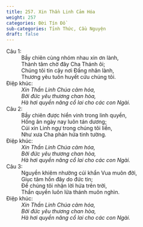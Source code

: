 ```yaml
---
title: 257. Xin Thần Linh Cảm Hóa
weight: 257
categories: Đời Tín Đồ
sub-categories: Tỉnh Thức, Cầu Nguyện
draft: false
---
```

<dl><dt>Câu 1:</dt><dd data-verse="1">Bầy chiên cùng nhóm nhau xin ơn lành, <br/>Thành tâm chờ đây Cha Thánh ôi; <br/>Chúng tôi tin cậy nơi Đấng nhân lành, <br/>Thương yêu tuôn huyết cứu chúng tôi. </dd><dt>Điệp khúc:</dt><dd data-chorus="1"><em>Xin Thần Linh Chúa cảm hóa, <br/>Bởi đức yêu thương chan hòa, <br/>Hà hơi quyền năng cổ lai cho các con Ngài. </em></dd><dt>Câu 2:</dt><dd data-verse="2">Bầy chiên được hiển vinh trong linh quyền, <br/>Hồng ân ngày nay luôn tán dương; <br/>Cúi xin Linh ngự trong chúng tôi liền, <br/>Như xưa Cha phán hứa tinh tường. </dd><dt>Điệp khúc:</dt><dd data-chorus="1"><em>Xin Thần Linh Chúa cảm hóa, <br/>Bởi đức yêu thương chan hòa, <br/>Hà hơi quyền năng cổ lai cho các con Ngài. </em></dd><dt>Câu 3:</dt><dd data-verse="3">Nguyền khiêm nhường cúi khẩn Vua muôn đời, <br/>Giục tâm hồn đây do đức tin; <br/>Để chúng tôi nhận lời hứa trên trời, <br/>Thần quyền luôn lửa thánh muôn nghìn. </dd><dt>Điệp khúc:</dt><dd data-chorus="1"><em>Xin Thần Linh Chúa cảm hóa, <br/>Bởi đức yêu thương chan hòa, <br/>Hà hơi quyền năng cổ lai cho các con Ngài. </em></dd></dl>